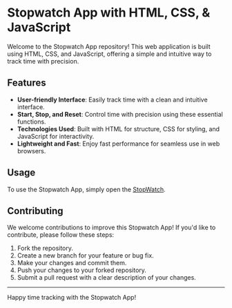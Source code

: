 # Stopwatch App with HTML, CSS, & JavaScript

Welcome to the Stopwatch App repository! This web application is built using HTML, CSS, and JavaScript, offering a simple and intuitive way to track time with precision.

## Features

- **User-friendly Interface**: Easily track time with a clean and intuitive interface.
- **Start, Stop, and Reset**: Control time with precision using these essential functions.
- **Technologies Used**: Built with HTML for structure, CSS for styling, and JavaScript for interactivity.
- **Lightweight and Fast**: Enjoy fast performance for seamless use in web browsers.

## Usage

To use the Stopwatch App, simply open the [StopWatch](https://kashiekzmi.github.io/Stopwatch-App-with-HTML-CSS-JavaScript/).

## Contributing

We welcome contributions to improve this Stopwatch App! If you'd like to contribute, please follow these steps:

1. Fork the repository.
2. Create a new branch for your feature or bug fix.
3. Make your changes and commit them.
4. Push your changes to your forked repository.
5. Submit a pull request with a clear description of your changes.

---

Happy time tracking with the Stopwatch App!
